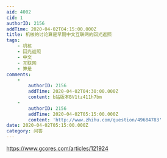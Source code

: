 ```yaml
---
aid: 4002
cid: 1
authorID: 2156
addTime: 2020-04-02T04:15:00.000Z
title: 机核的讨论算是早期中文互联网的回光返照
tags:
    - 机核
    - 回光返照
    - 中文
    - 互联网
    - 算是
comments:
    -
        authorID: 2156
        addTime: 2020-04-02T04:30:00.000Z
        content: b站版本BV1tz411h7bm
    -
        authorID: 2156
        addTime: 2020-04-02T05:15:00.000Z
        content: 'http://www.zhihu.com/question/49684783'
date: 2020-04-02T05:15:00.000Z
category: 问答
---
```


https://www.gcores.com/articles/121924
